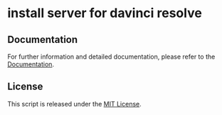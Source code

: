 # install server for davinci resolve

## Documentation

For further information and detailed documentation, please refer to the [Documentation](https://docs.arduinodenis.it/github/diverse-coding-projects/diverse-coding-projects/install-server-for-davinci-resolve).

## License

This script is released under the [MIT License](LICENSE).
